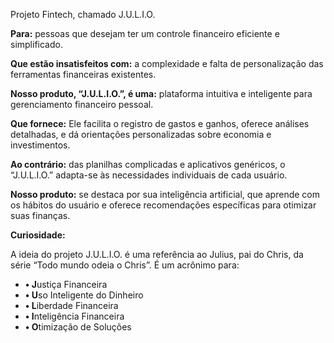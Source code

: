 Projeto Fintech, chamado J.U.L.I.O.
<br/>

<p><strong>Para:</strong> pessoas que desejam ter um controle financeiro eficiente e simplificado.</p>

<p><strong>Que estão insatisfeitos com:</strong> a complexidade e falta de personalização das ferramentas 
financeiras existentes.</p>

<p><strong>Nosso produto, “J.U.L.I.O.”, é uma:</strong> plataforma intuitiva e inteligente para gerenciamento 
financeiro pessoal.</p>

<p><strong>Que fornece:</strong> Ele facilita o registro de gastos e ganhos, oferece análises detalhadas, e dá 
orientações personalizadas sobre economia e investimentos.</p>

<p><strong>Ao contrário:</strong> das planilhas complicadas e aplicativos genéricos, o “J.U.L.I.O.” adapta-se às 
necessidades individuais de cada usuário.</p>

<p><strong>Nosso produto:</strong> se destaca por sua inteligência artificial, que aprende com os hábitos do 
usuário e oferece recomendações específicas para otimizar suas finanças.</p>

<p><strong>Curiosidade:</strong></p>
<p>A ideia do projeto J.U.L.I.O. é uma referência ao Julius, pai do Chris, da série “Todo mundo 
odeia o Chris”. É um acrônimo para:</p>
<ul>
  <li><strong>• J</strong>ustiça Financeira</li>
  <li><strong>• U</strong>so Inteligente do Dinheiro</li>
  <li><strong>• L</strong>iberdade Financeira</li>
  <li><strong>• I</strong>nteligência Financeira</li>
  <li><strong>• O</strong>timização de Soluções</li>
</ul>
